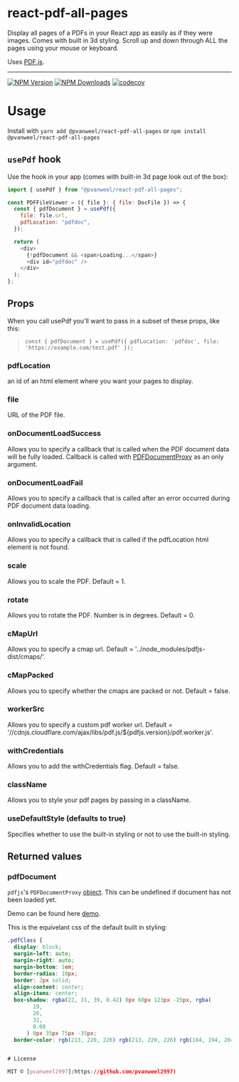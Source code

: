 # react-pdf-all-pages

Display all pages of a PDFs in your React app as easily as if they were images. Comes with built in 3d styling.
Scroll up and down through ALL the pages using your mouse or keyboard.

Uses [PDF.js](http://mozilla.github.io/pdf.js/).

---

[![NPM Version](https://img.shields.io/npm/v/@pvanweel/react-pdf-all-pages.svg?style=flat-square)](https://www.npmjs.com/package/@pvanweel/react-pdf-all-pages)
[![NPM Downloads](https://img.shields.io/npm/dm/@pvanweel/react-pdf-all-pages.svg?style=flat-square)](https://www.npmjs.com/package/@pvanweel/react-pdf-all-pages)
[![codecov](https://codecov.io/gh/pvanweel/react-pdf-all-pages/branch/master/graph/badge.svg)](https://codecov.io/gh/pvanweel/react-pdf-all-pages)

# Usage

Install with `yarn add @pvanweel/react-pdf-all-pages` or
`npm install @pvanweel/react-pdf-all-pages `

## `usePdf` hook

Use the hook in your app (comes with built-in 3d page look out of the box):

```js
import { usePdf } from "@pvanweel/react-pdf-all-pages";

const PDFFileViewer = ({ file }: { file: DocFile }) => {
  const { pdfDocument } = usePdf({
    file: file.url,
    pdfLocation: "pdfdoc",
  });

  return (
    <div>
      {!pdfDocument && <span>Loading...</span>}
      <div id="pdfdoc" />
    </div>
  );
};
```

## Props

When you call usePdf you'll want to pass in a subset of these props, like this:

> `const { pdfDocument } = usePdf({ pdfLocation: 'pdfdoc', file: 'https://example.com/test.pdf' });`

### pdfLocation

an id of an html element where you want your pages to display.

### file

URL of the PDF file.

### onDocumentLoadSuccess

Allows you to specify a callback that is called when the PDF document data will be fully loaded.
Callback is called with [PDFDocumentProxy](https://github.com/mozilla/pdf.js/blob/master/src/display/api.js#L579)
as an only argument.

### onDocumentLoadFail

Allows you to specify a callback that is called after an error occurred during PDF document data loading.

### onInvalidLocation

Allows you to specify a callback that is called if the pdfLocation html element is not found.

### scale

Allows you to scale the PDF. Default = 1.

### rotate

Allows you to rotate the PDF. Number is in degrees. Default = 0.

### cMapUrl

Allows you to specify a cmap url. Default = '../node_modules/pdfjs-dist/cmaps/'.

### cMapPacked

Allows you to specify whether the cmaps are packed or not. Default = false.

### workerSrc

Allows you to specify a custom pdf worker url. Default = '//cdnjs.cloudflare.com/ajax/libs/pdf.js/\${pdfjs.version}/pdf.worker.js'.

### withCredentials

Allows you to add the withCredentials flag. Default = false.

### className

Allows you to style your pdf pages by passing in a className.

### useDefaultStyle (defaults to true)

Specifies whether to use the built-in styling or not to use the built-in styling.

## Returned values

### pdfDocument

`pdfjs`'s `PDFDocumentProxy` [object](https://github.com/mozilla/pdf.js/blob/master/src/display/api.js#L579).
This can be undefined if document has not been loaded yet.

Demo can be found here [demo](https://codesandbox.io/p/devbox/react-app-all-pages-sample-y7ntpr).

This is the equivelant css of the default built in styling:

```css
.pdfClass {
  display: block;
  margin-left: auto;
  margin-right: auto;
  margin-bottom: 1em;
  border-radius: 10px;
  border: 2px solid;
  align-content: center;
  align-items: center;
  box-shadow: rgba(22, 31, 39, 0.42) 0px 60px 123px -25px, rgba(
        19,
        26,
        32,
        0.08
      ) 0px 35px 75px -35px;
  border-color: rgb(213, 220, 226) rgb(213, 220, 226) rgb(184, 194, 204);


# License

MIT © [pvanweel2997](https://github.com/pvanweel2997)
```
